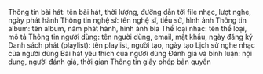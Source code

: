 Thông tin bài hát: tên bài hát, thời lượng, đường dẫn tới file nhạc, lượt nghe, ngày phát hành
Thông tin nghệ sĩ: tên nghệ sĩ, tiểu sử, hình ảnh
Thông tin album: tên album, năm phát hành, hình ảnh bìa
Thể loại nhạc: tên thể loại, mô tả
Thông tin người dùng: tên người dùng, email, mật khẩu, ngày đăng ký
Danh sách phát (playlist): tên playlist, người tạo, ngày tạo
Lịch sử nghe nhạc của người dùng
Bài hát yêu thích của người dùng
Đánh giá và bình luận: nội dung, người đánh giá, thời gian
Thông tin giấy phép bản quyền
